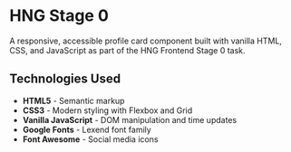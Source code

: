 # HNG Stage 0

A responsive, accessible profile card component built with vanilla HTML, CSS, and JavaScript as part of the HNG Frontend Stage 0 task.

## Technologies Used

- **HTML5** - Semantic markup
- **CSS3** - Modern styling with Flexbox and Grid
- **Vanilla JavaScript** - DOM manipulation and time updates
- **Google Fonts** - Lexend font family
- **Font Awesome** - Social media icons
